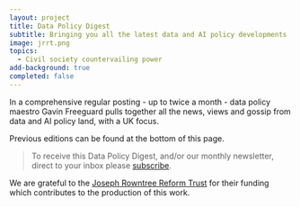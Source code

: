 ```yaml
---
layout: project
title: Data Policy Digest
subtitle: Bringing you all the latest data and AI policy developments
image: jrrt.png
topics:
  - Civil society countervailing power
add-background: true
completed: false
---
```

In a comprehensive regular posting - up to twice a month -  data policy maestro Gavin Freeguard pulls together all the news, views and gossip from data and AI policy land, with a UK focus. 

<!--more-->

Previous editions can be found at the bottom of this page.

> To receive this Data Policy Digest, and/or our monthly newsletter, direct to your inbox please [subscribe](https://connectedbydata.us21.list-manage.com/subscribe?u=7c03d6a429375c9cc2eef194f&id=3c200de804).

We are grateful to the [Joseph Rowntree Reform Trust](https://www.jrrt.org.uk/) for their funding which contributes to the production of this work.